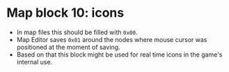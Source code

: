 # Map block 10: icons

- In map files this should be filled with `0x00`.
- Map Editor saves `0x01` around the nodes where mouse cursor was positioned at the moment of saving.
- Based on that this block might be used for real time icons in the game's internal use.
